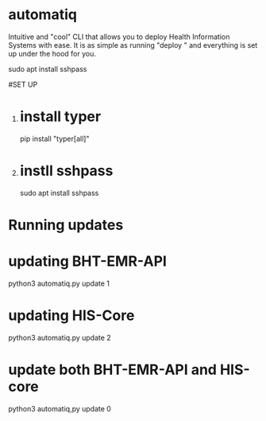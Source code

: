 # automatiq
Intuitive and "cool" CLI that allows you to deploy Health Information Systems with ease. It is as simple as running "deploy <app>" and everything is set up under the hood for you. 


sudo apt install sshpass

#SET UP
1. # install typer
   pip install "typer[all]"
   
2. # instll sshpass
   sudo apt install sshpass

# Running updates
# updating BHT-EMR-API
  python3 automatiq.py update 1
# updating HIS-Core
  python3 automatiq.py update 2
# update both BHT-EMR-API and HIS-core
  python3 automatiq,py update 0